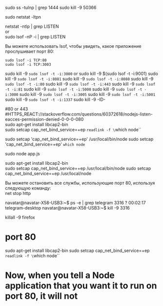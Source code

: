 sudo ss -tulnp | grep 1444
sudo kill -9 50366

sudo netstat -ltpn

netstat -ntlp | grep LISTEN  
or  
sudo lsof -nP -i | grep LISTEN  

Вы можете использовать lsof, чтобы увидеть, какое приложение прослушивает порт 80:
```
sudo lsof -i TCP:80
sudo lsof -i TCP:3003
```

sudo kill -9 `sudo lsof -t -i:3000`  or  sudo kill -9 $(sudo lsof -t -i:9001)
sudo kill -9 `sudo lsof -t -i:8081`
sudo kill -9 `sudo lsof -t -i:8080`
sudo kill -9 `sudo lsof -t -i:80`
sudo kill -9 `sudo lsof -t -i:443`
sudo kill -9 `sudo lsof -t -i:81`
sudo kill -9 `sudo lsof -t -i:5000`
sudo kill -9 `sudo lsof -t -i:3000`
sudo kill -9 `sudo lsof -t -i:3005`
sudo kill -9 `sudo lsof -t -i:5001`
sudo kill -9 `sudo lsof -t -i:1337`
sudo kill -9 -ID-  

#80  or 443
#HTTPS_REACT://stackoverflow.com/questions/60372618/nodejs-listen-eacces-permission-denied-0-0-0-080  
sudo apt-get install libcap2-bin   
sudo setcap cap_net_bind_service=+ep `readlink -f \`which node\``  

sudo setcap 'cap_net_bind_service=+ep' /usr/local/bin/node
sudo setcap 'cap_net_bind_service=+ep' `which node`


sudo node app.js  

sudo apt-get install libcap2-bin  
sudo setcap cap_net_bind_service=+ep /usr/local/bin/node
sudo setcap cap_net_bind_service=+ep /usr/local/node   

Вы можете остановить все службы, использующие порт 80, используя следующую команду:  
net stop http  


navatar@navatar-X58-USB3:~$ ps -e | grep telegram
3316 ?        00:02:17 telegram-desktop
navatar@navatar-X58-USB3:~$ kill -9 3316

killall -9 firefox

# port 80
sudo apt-get install libcap2-bin
sudo setcap cap_net_bind_service=+ep `readlink -f \`which node\``
# Now, when you tell a Node application that you want it to run on port 80, it will not


